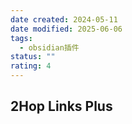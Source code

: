 ```yaml
---
date created: 2024-05-11
date modified: 2025-06-06
tags:
  - obsidian插件
status: ""
rating: 4
---
```


## 2Hop Links Plus

